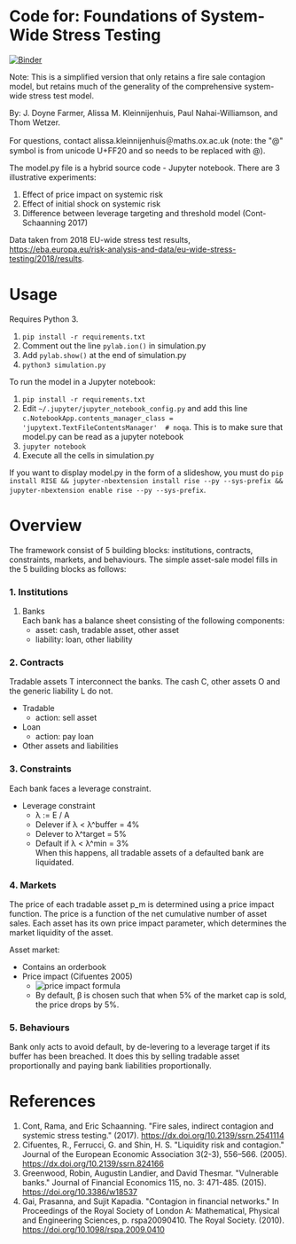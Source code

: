 # Code for: Foundations of System-Wide Stress Testing

[![Binder](https://mybinder.org/badge_logo.svg)](https://mybinder.org/v2/gh/ox-inet-resilience/firesale_stresstest/master)

Note: This is a simplified version that only retains a fire sale contagion
model, but retains much of the generality of the comprehensive system-wide
stress test model.

By: J. Doyne Farmer, Alissa M. Kleinnijenhuis, Paul Nahai-Williamson, and Thom Wetzer.

For questions, contact alissa.kleinnijenhuis＠maths.ox.ac.uk (note: the "@" symbol is from unicode U+FF20 and so needs to be replaced with @).

The model.py file is a hybrid source code - Jupyter notebook.
There are 3 illustrative experiments:
1. Effect of price impact on systemic risk
2. Effect of initial shock on systemic risk
3. Difference between leverage targeting and threshold model (Cont-Schaanning 2017)

Data taken from 2018 EU-wide stress test results,
https://eba.europa.eu/risk-analysis-and-data/eu-wide-stress-testing/2018/results.

# Usage

Requires Python 3.
1. `pip install -r requirements.txt`
2. Comment out the line `pylab.ion()` in simulation.py
3. Add `pylab.show()` at the end of simulation.py
4. `python3 simulation.py`

To run the model in a Jupyter notebook:
1. `pip install -r requirements.txt`
2. Edit `~/.jupyter/jupyter_notebook_config.py` and add this line `c.NotebookApp.contents_manager_class = 'jupytext.TextFileContentsManager'  # noqa`. This is to make sure that model.py can be read as a jupyter notebook
3. `jupyter notebook`
4. Execute all the cells in simulation.py

If you want to display model.py in the form of a slideshow, you must do `pip install RISE && jupyter-nbextension install rise --py --sys-prefix && jupyter-nbextension enable rise --py --sys-prefix`.

# Overview

The framework consist of 5 building blocks: institutions, contracts, constraints, markets, and behaviours.
The simple asset-sale model fills in the 5 building blocks as follows:

### 1. Institutions

1. Banks  
   Each bank has a balance sheet consisting of the following components:
   - asset: cash, tradable asset, other asset
   - liability: loan, other liability

### 2. Contracts

Tradable assets T interconnect the banks.
The cash C, other assets O and the generic liability L do not.
- Tradable
  - action: sell asset
- Loan
  - action: pay loan
- Other assets and liabilities

### 3. Constraints

Each bank faces a leverage constraint.

- Leverage constraint
  - λ := E / A
  - Delever if λ < λ^buffer = 4%
  - Delever to λ^target = 5%
  - Default if λ < λ^min = 3%  
    When this happens, all tradable assets of a defaulted bank are liquidated.

### 4. Markets

The price of each tradable asset p_m is determined using a price impact function.
The price is a function of the net cumulative number of asset sales.
Each asset has its own price impact parameter, which determines the market liquidity of the asset.

Asset market:
- Contains an orderbook
- Price impact (Cifuentes 2005)
  - ![price impact formula](https://latex.codecogs.com/svg.latex?p'&space;=&space;p&space;\exp{\left[-\beta&space;\frac{\mathrm{sold}}{\mathrm{marketcap}}\right]})
  - By default, β is chosen such that when 5% of the market cap is sold, the price drops by 5%.

### 5. Behaviours

Bank only acts to avoid default, by de-levering to a leverage target if its
buffer has been breached. It does this by selling tradable asset proportionally
and paying bank liabilities proportionally.

# References
1. Cont, Rama, and Eric Schaanning. "Fire sales, indirect contagion and systemic stress testing." (2017).
   https://dx.doi.org/10.2139/ssrn.2541114
2. Cifuentes, R., Ferrucci, G. and Shin, H. S. "Liquidity risk and contagion." Journal of the European Economic Association 3(2-3), 556–566. (2005).
   https://dx.doi.org/10.2139/ssrn.824166
3. Greenwood, Robin, Augustin Landier, and David Thesmar. "Vulnerable banks." Journal of Financial Economics 115, no. 3: 471-485. (2015).
   https://doi.org/10.3386/w18537
4. Gai, Prasanna, and Sujit Kapadia. "Contagion in financial networks." In Proceedings of the Royal Society of London A: Mathematical, Physical and Engineering Sciences, p. rspa20090410. The Royal Society. (2010).
   https://doi.org/10.1098/rspa.2009.0410
